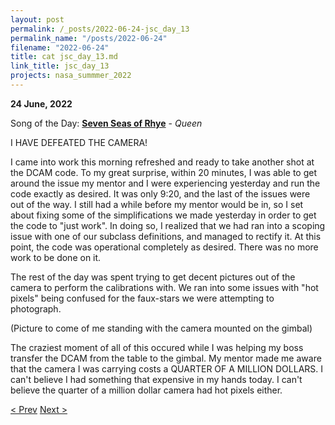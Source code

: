 ```yaml
---
layout: post
permalink: /_posts/2022-06-24-jsc_day_13
permalink_name: "/posts/2022-06-24"
filename: "2022-06-24"
title: cat jsc_day_13.md
link_title: jsc_day_13
projects: nasa_summmer_2022
---
```

**24 June, 2022**

Song of the Day: [**Seven Seas of Rhye**](https://youtu.be/FxIo57WURRE) - *Queen*

I HAVE DEFEATED THE CAMERA!

I came into work this morning refreshed and ready to take another shot at the DCAM code. To my great surprise, within 20 minutes, I was able to get around the issue my mentor and I were experiencing yesterday and run the code exactly as desired. It was only 9:20, and the last of the issues were out of the way. I still had a while before my mentor would be in, so I set about fixing some of the simplifications we made yesterday in order to get the code to "just work". In doing so, I realized that we had ran into a scoping issue with one of our subclass definitions, and managed to rectify it. At this point, the code was operational completely as desired. There was no more work to be done on it.

The rest of the day was spent trying to get decent pictures out of the camera to perform the calibrations with. We ran into some issues with "hot pixels" being confused for the faux-stars we were attempting to photograph.

(Picture to come of me standing with the camera mounted on the gimbal)

The craziest moment of all of this occured while I was helping my boss transfer the DCAM from the table to the gimbal. My mentor made me aware that the camera I was carrying costs a QUARTER OF A MILLION DOLLARS. I can't believe I had something that expensive in my hands today. I can't believe the quarter of a million dollar camera had hot pixels either.

[< Prev](/_posts/2022-06-23-jsc_day_12)    [Next >](/_posts/2022-06-25-__init__graphicshell)
